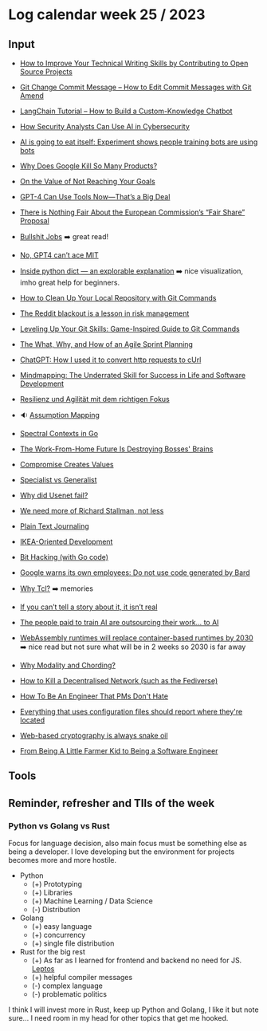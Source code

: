 # Log calendar week 25 / 2023

## Input

- [How to Improve Your Technical Writing Skills by Contributing to Open Source Projects](https://www.freecodecamp.org/news/improve-tech-writing-skills-by-contributing-to-open-source/)
- [Git Change Commit Message – How to Edit Commit Messages with Git Amend](https://www.freecodecamp.org/news/how-to-edit-git-commit-messages-with-git-amend/)
- [LangChain Tutorial – How to Build a Custom-Knowledge Chatbot](https://www.freecodecamp.org/news/langchain-how-to-create-custom-knowledge-chatbots/)

- [How Security Analysts Can Use AI in Cybersecurity](https://www.freecodecamp.org/news/how-to-use-artificial-intelligence-in-cybersecurity/)

- [AI is going to eat itself: Experiment shows people training bots are using bots](https://www.theregister.com/2023/06/16/crowd_workers_bots_ai_training/)

- [Why Does Google Kill So Many Products?](https://matt-rickard.com/why-does-google-kill-so-many-products)

- [On the Value of Not Reaching Your Goals](https://every.to/p/on-the-value-of-not-reaching-your-goals)

- [GPT-4 Can Use Tools Now—That’s a Big Deal](https://every.to/chain-of-thought/gpt-4-can-use-tools-now-that-s-a-big-deal)

- [There is Nothing Fair About the European Commission’s “Fair Share” Proposal](https://www.eff.org/deeplinks/2023/06/there-nothing-fair-about-european-commissions-fair-share-proposal)

- [Bullshit Jobs](https://theanarchistlibrary.org/library/david-graeber-bullshit-jobs) :arrow_right: great read!

- [No, GPT4 can’t ace MIT](https://flower-nutria-41d.notion.site/No-GPT4-can-t-ace-MIT-b27e6796ab5a48368127a98216c76864)

- [Inside python dict — an explorable explanation](https://just-taking-a-ride.com/inside_python_dict/chapter1.html) :arrow_right: nice visualization, imho great help for beginners.

- [How to Clean Up Your Local Repository with Git Commands](https://dev.to/this-is-learning/how-to-clean-up-your-local-repository-with-git-commands-531o)


- [The Reddit blackout is a lesson in risk management](https://dev.to/theaccordance/the-reddit-blackout-is-a-lesson-in-risk-k5e)

- [Leveling Up Your Git Skills: Game-Inspired Guide to Git Commands](https://dev.to/uttarasriya/leveling-up-your-git-skills-game-inspired-guide-to-git-commands-36gl)

- [The What, Why, and How of an Agile Sprint Planning](https://dev.to/hatica/the-what-why-and-how-of-an-agile-sprint-planning-53e0)

- [ChatGPT: How I used it to convert http requests to cUrl](https://dev.to/idodav/chatgpt-how-i-used-it-to-convert-http-requests-to-curl-108l)

- [Mindmapping: The Underrated Skill for Success in Life and Software Development](https://dev.to/jagroop2000/mindmapping-the-underrated-skill-for-success-in-life-and-software-development-4npi)

- [Resilienz und Agilität mit dem richtigen Fokus](https://t2informatik.de/blog/resilienz-und-agilitaet-mit-fokus/)

- :sound: [Assumption Mapping](https://produktwerker.de/assumption-mapping/)

- [Spectral Contexts in Go](https://hypirion.com/musings/spectral-contexts-in-go)

- [The Work-From-Home Future Is Destroying Bosses' Brains](https://wheresyoured.at/p/the-work-from-home-future-is-destroying)

- [Compromise Creates Values](https://blog.briankitano.com/compromise-values/)


- [Specialist vs Generalist](https://newsletter.alexhyett.com/p/specialist-vs-generalist)

- [Why did Usenet fail?](https://shkspr.mobi/blog/2023/06/why-did-usenet-fail/)


- [We need more of Richard Stallman, not less](https://ploum.net/2023-06-19-more-rms.html)
- [Plain Text Journaling](https://peppe.rs/posts/plain_text_journaling/)
- [IKEA-Oriented Development](https://taylor.town/ikea-oriented-development)
- [Bit Hacking (with Go code)](https://lemire.me/blog/2023/02/07/bit-hacking-with-go-code/)
- [Google warns its own employees: Do not use code generated by Bard](https://www.theregister.com/2023/06/19/even_google_warns_its_own/)
- [Why Tcl?](https://gist.github.com/nat-418/bdccb2428cde750c9f42bf9bbc1a50d3) :arrow_right: memories

- [If you can’t tell a story about it, it isn’t real](https://surfingcomplexity.blog/2023/06/15/if-you-cant-tell-a-story-about-it-it-isnt-real/)


- [The people paid to train AI are outsourcing their work… to AI](https://www.technologyreview.com/2023/06/22/1075405/the-people-paid-to-train-ai-are-outsourcing-their-work-to-ai/)
- [WebAssembly runtimes will replace container-based runtimes by 2030](https://changelog.com/posts/webassembly-runtimes-will-replace-container-runtimes-by-2030) :arrow_right: nice read but not sure what will be in 2 weeks so 2030 is far away

- [Why Modality and Chording?](https://github.com/noctuid/dotfiles/blob/master/emacs/editing.org)
- [How to Kill a Decentralised Network (such as the Fediverse)](https://ploum.net/2023-06-23-how-to-kill-decentralised-networks.html)

- [How To Be An Engineer That PMs Don't Hate](https://staysaasy.com/engineering/2023/06/18/how-to-be-an-engineer-pms-down-hate.html)

- [Everything that uses configuration files should report where they're located](https://utcc.utoronto.ca/~cks/space/blog/sysadmin/ReportConfigFileLocations)
- [Web-based cryptography is always snake oil](https://www.devever.net/~hl/webcrypto)
- [From Being A Little Farmer Kid to Being a Software Engineer](https://dev.to/blarzhernandez/from-being-a-little-farmer-kid-to-being-a-software-engineer-3ebl)

## Tools

## Reminder, refresher and TIls of the week

### Python vs Golang vs Rust

Focus for language decision, also main focus must be something else as
being a developer. I love developing but the environment for projects becomes
more and more hostile.

- Python
    - (+) Prototyping
    - (+) Libraries
    - (+) Machine Learning / Data Science
    - (-) Distribution
- Golang
    - (+) easy language
    - (+) concurrency
    - (+) single file distribution
- Rust for the big rest
    - (+) As far as I learned for frontend and backend no need for JS. [Leptos](https://leptos.dev/)
    - (+) helpful compiler messages
    - (-) complex language
    - (-) problematic politics

I think I will invest more in Rust, keep up Python and Golang, I like it
but note sure... I need room in my head for other topics that get me
hooked.

